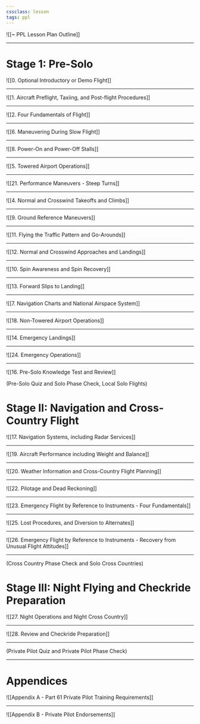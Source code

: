 ```yaml
---
cssclass: lesson
tags: ppl
---
```

![[~ PPL Lesson Plan Outline]]

----

# Stage 1: Pre-Solo
![[0. Optional Introductory or Demo Flight]]

----

![[1. Aircraft Preflight, Taxiing, and Post-flight Procedures]]

----

![[2. Four Fundamentals of Flight]]

----

![[6. Maneuvering During Slow Flight]]

----

![[8. Power-On and Power-Off Stalls]]

----

![[5. Towered Airport Operations]]

----

![[21. Performance Maneuvers - Steep Turns]]

----

![[4. Normal and Crosswind Takeoffs and Climbs]]

----

![[9. Ground Reference Maneuvers]]

----

![[11. Flying the Traffic Pattern and Go-Arounds]]

----

![[12. Normal and Crosswind Approaches and Landings]]

----

![[10. Spin Awareness and Spin Recovery]]

----

![[13. Forward Slips to Landing]]

----

![[7. Navigation Charts and National Airspace System]]

----

![[18. Non-Towered Airport Operations]]

----

![[14. Emergency Landings]]

----

![[24. Emergency Operations]]

---

![[16. Pre-Solo Knowledge Test and Review]]


(Pre-Solo Quiz and Solo Phase Check, Local Solo Flights)

# Stage II: Navigation and Cross-Country Flight
![[17. Navigation Systems, including Radar Services]]

----

![[19. Aircraft Performance including Weight and Balance]]

----

![[20. Weather Information and Cross-Country Flight Planning]]

----

![[22. Pilotage and Dead Reckoning]]

----

![[23. Emergency Flight by Reference to Instruments - Four Fundamentals]]

----

![[25. Lost Procedures, and Diversion to Alternates]]


----

![[26. Emergency Flight by Reference to Instruments - Recovery from Unusual Flight Attitudes]]

----

(Cross Country Phase Check and Solo Cross Countries)

# Stage III: Night Flying and Checkride Preparation
![[27. Night Operations and Night Cross Country]]


----

![[28. Review and Checkride Preparation]]

----

(Private Pilot Quiz and Private Pilot Phase Check)


----

# Appendices
![[Appendix A - Part 61 Private Pilot Training Requirements]]

----

![[Appendix B - Private Pilot Endorsements]]